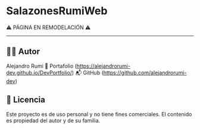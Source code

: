 # SalazonesRumiWeb

⚠️ PÁGINA EN REMODELACIÓN ⚠️

---

 ## 👨‍💻 Autor
Alejandro Rumi
💼 Portafolio (https://alejandrorumi-dev.github.io/DevPortfolio/)
📬 GitHub (https://github.com/alejandrorumi-dev)

## 📃 Licencia
Este proyecto es de uso personal y no tiene fines comerciales. El contenido es propiedad del autor y de su familia.

